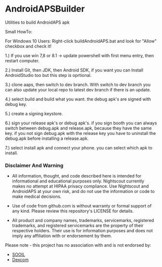 # AndroidAPSBuilder
Utilities to build AndroidAPS apk

Small HowTo:

For Windows 10 Users: Right-click buildAndroidAPS.bat and look for "Allow" checkbox and check it!

1.) If you use win 7,8 or 8.1 -> update powershell with first menu entry, then restart computer.

2.) Install Git, then JDK, then Android SDK, if you want you can Install AndroidStudio too but this step is oprtional.

3.) clone aaps, then switch to dev branch. With switch to dev branch you can also update your local repo to latest dev branch if there is an update.

4.) select build and build what you want. the debug apk's are signed with debug key. 

5.) create a signing keystore.

6.) sign your release apk's or debug apk's. if you sign booth you can always switch between debug.apk and release.apk, because they have the same key. if you not sign debug.apk with the release key you have to uninstall the debug.apk before installing a release.apk.

7.) select install apk and connect your phone. you can select which apk to install.





### Disclaimer And Warning

* All information, thought, and code described here is intended for informational and educational purposes only. Nightscout currently makes no attempt at HIPAA privacy compliance. Use Nightscout and AndroidAPS at your own risk, and do not use the information or code to make medical decisions.

* Use of code from github.com is without warranty or formal support of any kind. Please review this repository's LICENSE for details.

* All product and company names, trademarks, servicemarks, registered trademarks, and registered servicemarks are the property of their respective holders. Their use is for information purposes and does not imply any affiliation with or endorsement by them.

Please note - this project has no association with and is not endorsed by:

- [SOOIL](http://www.sooil.com/eng/)
- [Dexcom](http://www.dexcom.com/)
